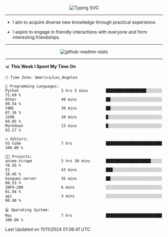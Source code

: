 <p align="center">
  <img src="https://readme-typing-svg.demolab.com?font=Fira+Code&weight=500&size=32&duration=2500&pause=1600&center=true&vCenter=true&random=false&width=1024&height=64&lines=Hi+there+%F0%9F%91%8B;I'm+delighted+you+could+make+it+here+%F0%9F%8E%89;I'm+Harry%2C+a+college+student+still+finding+my+way" alt="Typing SVG" />
</p>


---


- I aim to acquire diverse new knowledge through practical experience.

- I aspire to engage in friendly interactions with everyone and form interesting friendships.


---


<p align="center">
  <img src="https://github-readme-stats.vercel.app/api?username=Harry-Jing&show_icons=true" alt="github-readme-stats"/>
</p>


---

<!--START_SECTION:waka-->
📊 **This Week I Spent My Time On** 

```text
🕑︎ Time Zone: America/Los_Angeles

💬 Programming Languages: 
Python                   5 hrs 5 mins        ██████████████████░░░░░░░   72.69 % 
Other                    40 mins             ██░░░░░░░░░░░░░░░░░░░░░░░   09.54 % 
YAML                     30 mins             ██░░░░░░░░░░░░░░░░░░░░░░░   07.36 % 
JSON                     20 mins             █░░░░░░░░░░░░░░░░░░░░░░░░   04.85 % 
Markdown                 13 mins             █░░░░░░░░░░░░░░░░░░░░░░░░   03.27 % 

🔥 Editors: 
VS Code                  7 hrs               █████████████████████████   100.00 % 

🐱‍💻 Projects: 
anime-scrape             5 hrs 30 mins       ████████████████████░░░░░   78.56 % 
I2                       43 mins             ███░░░░░░░░░░░░░░░░░░░░░░   10.45 % 
bangumi-server           35 mins             ██░░░░░░░░░░░░░░░░░░░░░░░   08.53 % 
INFO-200                 6 mins              ░░░░░░░░░░░░░░░░░░░░░░░░░   01.56 % 
api                      3 mins              ░░░░░░░░░░░░░░░░░░░░░░░░░   00.90 % 

💻 Operating System: 
Mac                      7 hrs               █████████████████████████   100.00 % 
```


 Last Updated on 11/11/2024 01:06:41 UTC
<!--END_SECTION:waka-->
